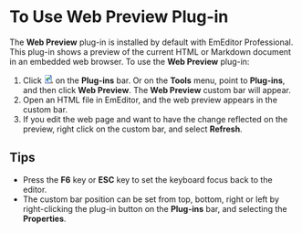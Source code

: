 # To Use Web Preview Plug-in

The **Web Preview** plug-in is installed by default with EmEditor Professional. This plug-in shows a preview of the current HTML or Markdown document in an embedded web browser. To use the **Web Preview** plug-in:

1. Click ![Web Preview](../../images/plugin_webpreview.gif) on the **Plug-ins** bar. Or on the **Tools** menu, point to **Plug-ins**, and then click **Web Preview**. The **Web Preview** custom bar will appear.
2. Open an HTML file in EmEditor, and the web preview appears in the custom bar.
3. If you edit the web page and want to have the change reflected on the preview, right click on the custom bar, and select **Refresh**.

## Tips

- Press the **F6** key or **ESC** key to set the keyboard focus back to the editor.
- The custom bar position can be set from top, bottom, right or left by right-clicking the plug-in button on the **Plug-ins** bar, and selecting the **Properties**.